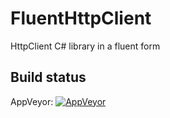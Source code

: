 # FluentHttpClient
HttpClient C# library in a fluent form

## Build status

AppVeyor: [![AppVeyor](https://ci.appveyor.com/api/projects/status/rop0590qsnnnv5kf/branch/master?svg=true)](https://ci.appveyor.com/project/ChrisKXu/fluenthttpclient/branch/master)

